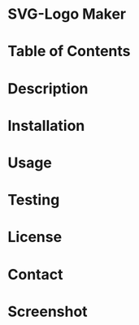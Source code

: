 # SVG-Logo Maker

# Table of Contents

# Description 

# Installation

# Usage

# Testing

# License

# Contact

# Screenshot 

